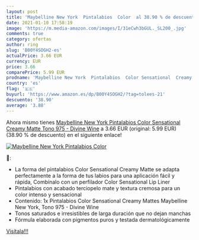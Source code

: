 ```yaml
---
layout: post
title: 'Maybelline New York  Pintalabios  Color  al 38.90 % de descuento'
date: 2021-01-10 17:58:19
image: 'https://m.media-amazon.com/images/I/31eCwh3bGUL._SL200_.jpg'
comments: true
category: ofertas
author: ring
slug: 'B00Y4SOGH2-es'
actualPrice: 3.66 EUR
currency: EUR
price: 3.66
comparePrice: 5.99 EUR
prodname: 'Maybelline New York  Pintalabios  Color Sensational  Creamy Matte  Tono 975 - Divine Wine'
country: 'es'
flag: '🇪🇸'
buyurl: 'https://www.amazon.es/dp/B00Y4SOGH2/?tag=tolees-21'
descuento: '38.90'
average: '3.88'
---
```


Ahora mismo tienes [Maybelline New York  Pintalabios  Color Sensational  Creamy Matte  Tono 975 - Divine Wine](https://www.amazon.es/dp/B00Y4SOGH2/?tag=tolees-21) a 3.66 EUR (original: 5.99 EUR) (38.90 %  de descuento) en el siguiente enlace!

[![Maybelline New York  Pintalabios  Color ](https://m.media-amazon.com/images/I/31eCwh3bGUL._SL200_.jpg)](https://www.amazon.es/dp/B00Y4SOGH2/?tag=tolees-21)

🔎:

- La forma del pintalabios Color Sensational Creamy Matte se adapta perfectamente a la forma de tus labios para una aplicación fácil y rápida, Combínalo con un perfilador Color Sensational Lip Liner
- Pintalabios con acabado terciopelo mate y textura cremosa para un color intenso y sensacional
- Contenido: 1x Pintalabios Color Sensational Creamy Mattes Maybelline New York, Tono 975 - Divine Wine
- Tonos saturados e irresistibles de larga duración que no dejan manchas
- Fórmula elaborada con pigmentos puros y testada dermatológicamente

[Visítala!!!](https://www.amazon.es/dp/B00Y4SOGH2/?tag=tolees-21)
